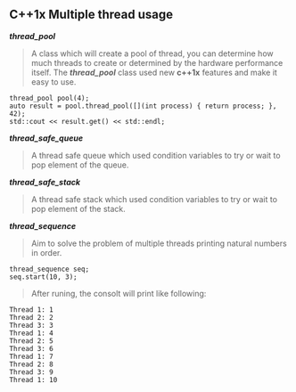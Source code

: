## C++1x Multiple thread usage 
***thread_pool***  
>A class which will create a pool of thread, you can determine how much threads to create or determined by the hardware performance itself. The ***thread_pool*** class used new **c++1x** features and make it easy to use.   
```
thread_pool pool(4);
auto result = pool.thread_pool([](int process) { return process; }, 42);
std::cout << result.get() << std::endl;
```
 ***thread_safe_queue***
>A thread safe queue which used condition variables to try or wait to pop element of the queue.

 ***thread_safe_stack***
>A thread safe stack which used condition variables to try or wait to pop element of the stack.

***thread_sequence***
>Aim to solve the problem of multiple threads printing natural numbers in order.
```
thread_sequence seq;
seq.start(10, 3);
```
>After runing, the consolt will print like following:
```
Thread 1: 1
Thread 2: 2
Thread 3: 3
Thread 1: 4
Thread 2: 5
Thread 3: 6
Thread 1: 7
Thread 2: 8
Thread 3: 9
Thread 1: 10
```

